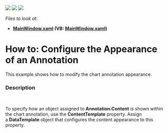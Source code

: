 <!-- default badges list -->
![](https://img.shields.io/endpoint?url=https://codecentral.devexpress.com/api/v1/VersionRange/128568941/22.2.2%2B)
[![](https://img.shields.io/badge/Open_in_DevExpress_Support_Center-FF7200?style=flat-square&logo=DevExpress&logoColor=white)](https://supportcenter.devexpress.com/ticket/details/T380122)
[![](https://img.shields.io/badge/📖_How_to_use_DevExpress_Examples-e9f6fc?style=flat-square)](https://docs.devexpress.com/GeneralInformation/403183)
<!-- default badges end -->
<!-- default file list -->
*Files to look at*:

* **[MainWindow.xaml](./CS/AnnotationSample/MainWindow.xaml) (VB: [MainWindow.xaml](./VB/AnnotationSample/MainWindow.xaml))**
<!-- default file list end -->
# How to: Configure the Appearance of an Annotation


<p>This example shows how to modify the chart annotation appearance.</p>


<h3>Description</h3>

<p>&nbsp;</p>
<p>To specify how an object assigned to&nbsp;<strong>Annotation.Content</strong>&nbsp;is shown within the chart annotation, use the&nbsp;<strong>ContentTemplate</strong>&nbsp;property.&nbsp;Assign a&nbsp;<strong>DataTemplate&nbsp;</strong>object that configures the content appearance to this property.</p>

<br/>


